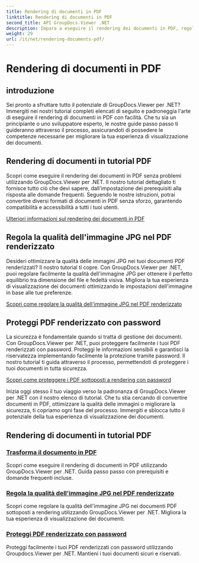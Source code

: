 ```yaml
---
title: Rendering di documenti in PDF
linktitle: Rendering di documenti in PDF
second_title: API GroupDocs.Viewer .NET
description: Impara a eseguire il rendering dei documenti in PDF, regola la qualità delle immagini JPG e proteggi i PDF con password utilizzando i tutorial di GroupDocs.Viewer per .NET.
weight: 29
url: /it/net/rendering-documents-pdf/
---
```


# Rendering di documenti in PDF


## introduzione

Sei pronto a sfruttare tutto il potenziale di GroupDocs.Viewer per .NET? Immergiti nei nostri tutorial completi elencati di seguito e padroneggia l'arte di eseguire il rendering di documenti in PDF con facilità. Che tu sia un principiante o uno sviluppatore esperto, le nostre guide passo passo ti guideranno attraverso il processo, assicurandoti di possedere le competenze necessarie per migliorare la tua esperienza di visualizzazione dei documenti.

## Rendering di documenti in tutorial PDF

Scopri come eseguire il rendering dei documenti in PDF senza problemi utilizzando GroupDocs.Viewer per .NET. Il nostro tutorial dettagliato ti fornisce tutto ciò che devi sapere, dall'impostazione dei prerequisiti alla risposta alle domande frequenti. Seguendo le nostre istruzioni, potrai convertire diversi formati di documenti in PDF senza sforzo, garantendo compatibilità e accessibilità a tutti i tuoi utenti.

[Ulteriori informazioni sul rendering dei documenti in PDF](./render-to-pdf/)

## Regola la qualità dell'immagine JPG nel PDF renderizzato

Desideri ottimizzare la qualità delle immagini JPG nei tuoi documenti PDF renderizzati? Il nostro tutorial ti copre. Con GroupDocs.Viewer per .NET, puoi regolare facilmente la qualità dell'immagine JPG per ottenere il perfetto equilibrio tra dimensione del file e fedeltà visiva. Migliora la tua esperienza di visualizzazione dei documenti ottimizzando le impostazioni dell'immagine in base alle tue preferenze.

[Scopri come regolare la qualità dell'immagine JPG nel PDF renderizzato](./adjust-jpg-quality-pdf/)

## Proteggi PDF renderizzato con password

La sicurezza è fondamentale quando si tratta di gestione dei documenti. Con GroupDocs.Viewer per .NET, puoi proteggere facilmente i tuoi PDF renderizzati con password. Proteggi le informazioni sensibili e garantisci la riservatezza implementando facilmente la protezione tramite password. Il nostro tutorial ti guida attraverso il processo, permettendoti di proteggere i tuoi documenti in tutta sicurezza.

[Scopri come proteggere i PDF sottoposti a rendering con password](./protect-pdf/)

Inizia oggi stesso il tuo viaggio verso la padronanza di GroupDocs.Viewer per .NET con il nostro elenco di tutorial. Che tu stia cercando di convertire documenti in PDF, ottimizzare la qualità delle immagini o migliorare la sicurezza, ti copriamo ogni fase del processo. Immergiti e sblocca tutto il potenziale della tua esperienza di visualizzazione dei documenti.
## Rendering di documenti in tutorial PDF
### [Trasforma il documento in PDF](./render-to-pdf/)
Scopri come eseguire il rendering di documenti in PDF utilizzando GroupDocs.Viewer per .NET. Guida passo passo con prerequisiti e domande frequenti incluse.
### [Regola la qualità dell'immagine JPG nel PDF renderizzato](./adjust-jpg-quality-pdf/)
Scopri come regolare la qualità dell'immagine JPG nei documenti PDF sottoposti a rendering utilizzando GroupDocs.Viewer per .NET. Migliora la tua esperienza di visualizzazione dei documenti.
### [Proteggi PDF renderizzato con password](./protect-pdf/)
Proteggi facilmente i tuoi PDF renderizzati con password utilizzando Groupdocs.Viewer per .NET. Mantieni i tuoi documenti sicuri e riservati.